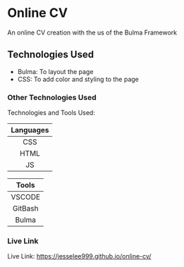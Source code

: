 # Online CV

An online CV creation with the us of the Bulma Framework

## Technologies Used

- Bulma:
    To layout the page
- CSS:
    To add color and styling to the page

### Other Technologies Used

Technologies and Tools Used:

|**Languages**|
|:----------------:|
| CSS              |
| HTML             |
| JS               |

|**Tools**|
|:----------------:|
| VSCODE           |
| GitBash          |
| Bulma            |


### Live Link

Live Link: https://jesselee999.github.io/online-cv/